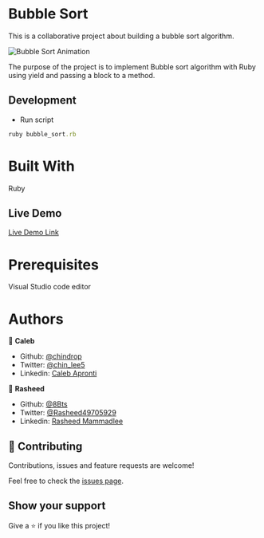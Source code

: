 # Bubble Sort

This is a collaborative project about building a bubble sort algorithm.

![Bubble Sort Animation](Bubble-sort-example.gif)

The purpose of the project is to implement Bubble sort algorithm with Ruby using yield and passing a block to a method. 

## Development

* Run script
```ruby
ruby bubble_sort.rb
```

# Built With

Ruby

## Live Demo

[Live Demo Link](https://repl.it/@NiiazalyDzhumal/UnconsciousPrimeClosedsource)

# Prerequisites

Visual Studio code editor

# Authors

👤 **Caleb**

- Github: [@chindrop](https://github.com/chindrop)
- Twitter: [@chin_lee5](https://twitter.com/chin_lee5)
- Linkedin: [Caleb Apronti](https://www.linkedin.com/in/caleb-apronti-8b511687/)

👤 **Rasheed**

- Github: [@8Bts](https://github.com/8Bts)
- Twitter: [@Rasheed49705929](https://twitter.com/Rasheed49705929)
- Linkedin: [Rasheed Mammadlee](https://www.linkedin.com/in/mcmizze-price-238a70135/ )

## 🤝 Contributing

Contributions, issues and feature requests are welcome!

Feel free to check the [issues page](https://github.com/Samitti/bubble_sort/issues).

## Show your support

Give a ⭐️ if you like this project!